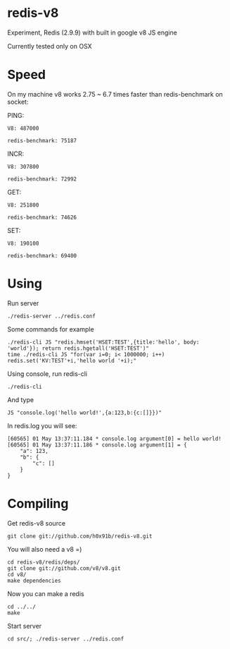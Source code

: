redis-v8
========

Experiment, Redis (2.9.9) with built in google v8 JS engine

Currently tested only on OSX

Speed
=====

On my machine v8 works 2.75 ~ 6.7 times faster than redis-benchmark on socket:

PING: 
	
	V8: 487000
	
	redis-benchmark: 75187

INCR:
	
	V8: 307800
	
	redis-benchmark: 72992

GET:
	
	V8: 251800
	
	redis-benchmark: 74626

SET:
	
	V8: 190100
	
	redis-benchmark: 69400

Using
=====

Run server

	./redis-server ../redis.conf

Some commands for example

	./redis-cli JS "redis.hmset('HSET:TEST',{title:'hello', body: 'world'}); return redis.hgetall('HSET:TEST')"
	time ./redis-cli JS "for(var i=0; i< 1000000; i++) redis.set('KV:TEST'+i,'hello world '+i);"


Using console, run redis-cli
	
	./redis-cli

And type

	JS "console.log('hello world!',{a:123,b:{c:[]}})"
	
In redis.log you will see:

	[60565] 01 May 13:37:11.184 * console.log argument[0] = hello world!
	[60565] 01 May 13:37:11.186 * console.log argument[1] = {
		"a": 123,
		"b": {
			"c": []
		}
	}


Compiling
=========

Get redis-v8 source

	git clone git://github.com/h0x91b/redis-v8.git

You will also need a v8 =)

	cd redis-v8/redis/deps/
	git clone git://github.com/v8/v8.git
	cd v8/
	make dependencies

Now you can make a redis

	cd ../../
	make

Start server

	cd src/; ./redis-server ../redis.conf
